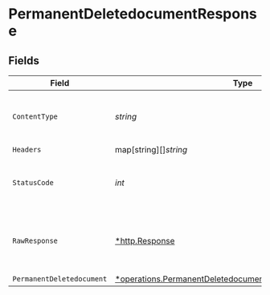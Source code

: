 # PermanentDeletedocumentResponse


## Fields

| Field                                                                                                                                          | Type                                                                                                                                           | Required                                                                                                                                       | Description                                                                                                                                    |
| ---------------------------------------------------------------------------------------------------------------------------------------------- | ---------------------------------------------------------------------------------------------------------------------------------------------- | ---------------------------------------------------------------------------------------------------------------------------------------------- | ---------------------------------------------------------------------------------------------------------------------------------------------- |
| `ContentType`                                                                                                                                  | *string*                                                                                                                                       | :heavy_check_mark:                                                                                                                             | HTTP response content type for this operation                                                                                                  |
| `Headers`                                                                                                                                      | map[string][]*string*                                                                                                                          | :heavy_minus_sign:                                                                                                                             | N/A                                                                                                                                            |
| `StatusCode`                                                                                                                                   | *int*                                                                                                                                          | :heavy_check_mark:                                                                                                                             | HTTP response status code for this operation                                                                                                   |
| `RawResponse`                                                                                                                                  | [*http.Response](https://pkg.go.dev/net/http#Response)                                                                                         | :heavy_minus_sign:                                                                                                                             | Raw HTTP response; suitable for custom response parsing                                                                                        |
| `PermanentDeletedocument`                                                                                                                      | [*operations.PermanentDeletedocumentPermanentDeletedocument](../../../pkg/models/operations/permanentdeletedocumentpermanentdeletedocument.md) | :heavy_minus_sign:                                                                                                                             | OK                                                                                                                                             |
